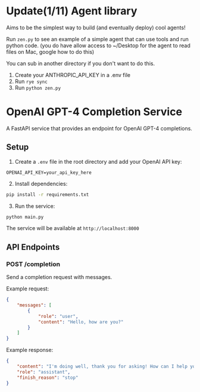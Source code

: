 # Update(1/11) Agent library

Aims to be the simplest way to build (and eventually deploy) cool agents!

Run `zen.py` to see an example of a simple agent that can use tools and run python code.
(you do have allow access to ~/Desktop for the agent to read files on Mac, google how to do this)

You can sub in another directory if you don't want to do this.

1. Create your ANTHROPIC_API_KEY in a .env file
2. Run `rye sync`
3. Run `python zen.py`


# OpenAI GPT-4 Completion Service

A FastAPI service that provides an endpoint for OpenAI GPT-4 completions.

## Setup

1. Create a `.env` file in the root directory and add your OpenAI API key:
```
OPENAI_API_KEY=your_api_key_here
```

2. Install dependencies:
```bash
pip install -r requirements.txt
```

3. Run the service:
```bash
python main.py
```

The service will be available at `http://localhost:8000`

## API Endpoints

### POST /completion

Send a completion request with messages.

Example request:
```json
{
    "messages": [
        {
            "role": "user",
            "content": "Hello, how are you?"
        }
    ]
}
```

Example response:
```json
{
    "content": "I'm doing well, thank you for asking! How can I help you today?",
    "role": "assistant",
    "finish_reason": "stop"
}
```
